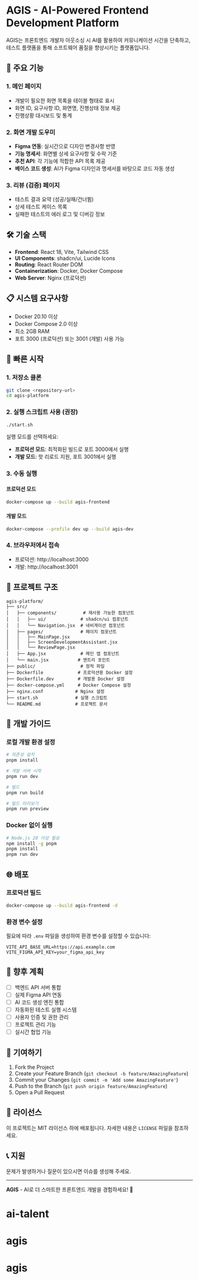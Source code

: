 # AGIS - AI-Powered Frontend Development Platform

AGIS는 프론트엔드 개발자 아웃소싱 시 AI를 활용하여 커뮤니케이션 시간을 단축하고, 테스트 플랫폼을 통해 소프트웨어 품질을 향상시키는 플랫폼입니다.

## 🚀 주요 기능

### 1. 메인 페이지
- 개발이 필요한 화면 목록을 테이블 형태로 표시
- 화면 ID, 요구사항 ID, 화면명, 진행상태 정보 제공
- 진행상황 대시보드 및 통계

### 2. 화면 개발 도우미
- **Figma 연동**: 실시간으로 디자인 변경사항 반영
- **기능 명세서**: 화면별 상세 요구사항 및 수락 기준
- **추천 API**: 각 기능에 적합한 API 목록 제공
- **베이스 코드 생성**: AI가 Figma 디자인과 명세서를 바탕으로 코드 자동 생성

### 3. 리뷰 (검증) 페이지
- 테스트 결과 요약 (성공/실패/건너뜀)
- 상세 테스트 케이스 목록
- 실패한 테스트의 에러 로그 및 디버깅 정보

## 🛠 기술 스택

- **Frontend**: React 18, Vite, Tailwind CSS
- **UI Components**: shadcn/ui, Lucide Icons
- **Routing**: React Router DOM
- **Containerization**: Docker, Docker Compose
- **Web Server**: Nginx (프로덕션)

## 📋 시스템 요구사항

- Docker 20.10 이상
- Docker Compose 2.0 이상
- 최소 2GB RAM
- 포트 3000 (프로덕션) 또는 3001 (개발) 사용 가능

## 🚀 빠른 시작

### 1. 저장소 클론
```bash
git clone <repository-url>
cd agis-platform
```

### 2. 실행 스크립트 사용 (권장)
```bash
./start.sh
```

실행 모드를 선택하세요:
- **프로덕션 모드**: 최적화된 빌드로 포트 3000에서 실행
- **개발 모드**: 핫 리로드 지원, 포트 3001에서 실행

### 3. 수동 실행

#### 프로덕션 모드
```bash
docker-compose up --build agis-frontend
```

#### 개발 모드
```bash
docker-compose --profile dev up --build agis-dev
```

### 4. 브라우저에서 접속
- 프로덕션: http://localhost:3000
- 개발: http://localhost:3001

## 📁 프로젝트 구조

```
agis-platform/
├── src/
│   ├── components/          # 재사용 가능한 컴포넌트
│   │   ├── ui/             # shadcn/ui 컴포넌트
│   │   └── Navigation.jsx  # 네비게이션 컴포넌트
│   ├── pages/              # 페이지 컴포넌트
│   │   ├── MainPage.jsx
│   │   ├── ScreenDevelopmentAssistant.jsx
│   │   └── ReviewPage.jsx
│   ├── App.jsx             # 메인 앱 컴포넌트
│   └── main.jsx           # 엔트리 포인트
├── public/                 # 정적 파일
├── Dockerfile             # 프로덕션용 Docker 설정
├── Dockerfile.dev         # 개발용 Docker 설정
├── docker-compose.yml     # Docker Compose 설정
├── nginx.conf            # Nginx 설정
├── start.sh              # 실행 스크립트
└── README.md             # 프로젝트 문서
```

## 🔧 개발 가이드

### 로컬 개발 환경 설정
```bash
# 의존성 설치
pnpm install

# 개발 서버 시작
pnpm run dev

# 빌드
pnpm run build

# 빌드 미리보기
pnpm run preview
```

### Docker 없이 실행
```bash
# Node.js 20 이상 필요
npm install -g pnpm
pnpm install
pnpm run dev
```

## 🌐 배포

### 프로덕션 빌드
```bash
docker-compose up --build agis-frontend -d
```

### 환경 변수 설정
필요에 따라 `.env` 파일을 생성하여 환경 변수를 설정할 수 있습니다:

```env
VITE_API_BASE_URL=https://api.example.com
VITE_FIGMA_API_KEY=your_figma_api_key
```

## 🔮 향후 계획

- [ ] 백엔드 API 서버 통합
- [ ] 실제 Figma API 연동
- [ ] AI 코드 생성 엔진 통합
- [ ] 자동화된 테스트 실행 시스템
- [ ] 사용자 인증 및 권한 관리
- [ ] 프로젝트 관리 기능
- [ ] 실시간 협업 기능

## 🤝 기여하기

1. Fork the Project
2. Create your Feature Branch (`git checkout -b feature/AmazingFeature`)
3. Commit your Changes (`git commit -m 'Add some AmazingFeature'`)
4. Push to the Branch (`git push origin feature/AmazingFeature`)
5. Open a Pull Request

## 📄 라이선스

이 프로젝트는 MIT 라이선스 하에 배포됩니다. 자세한 내용은 `LICENSE` 파일을 참조하세요.

## 📞 지원

문제가 발생하거나 질문이 있으시면 이슈를 생성해 주세요.

---

**AGIS** - AI로 더 스마트한 프론트엔드 개발을 경험하세요! 🚀

# ai-talent
# agis
# agis
